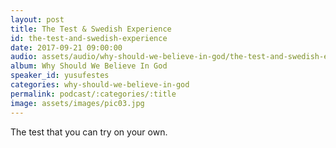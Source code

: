 ```yaml
---
layout: post
title: The Test & Swedish Experience 
id: the-test-and-swedish-experience
date: 2017-09-21 09:00:00
audio: assets/audio/why-should-we-believe-in-god/the-test-and-swedish-experience.mp3
album: Why Should We Believe In God
speaker_id: yusufestes 
categories: why-should-we-believe-in-god
permalink: podcast/:categories/:title
image: assets/images/pic03.jpg
---
```


The test that you can try on your own.
